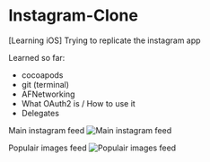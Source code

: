 Instagram-Clone
===============

[Learning iOS] Trying to replicate the instagram app

Learned so far:
- cocoapods
- git (terminal)
- AFNetworking
- What OAuth2 is / How to use it
- Delegates


Main instagram feed
![Main instagram feed](http://i.imgur.com/EjumscZ.png)

Populair images feed
![Populair images feed](http://i.imgur.com/t3dAtZJ.png)

